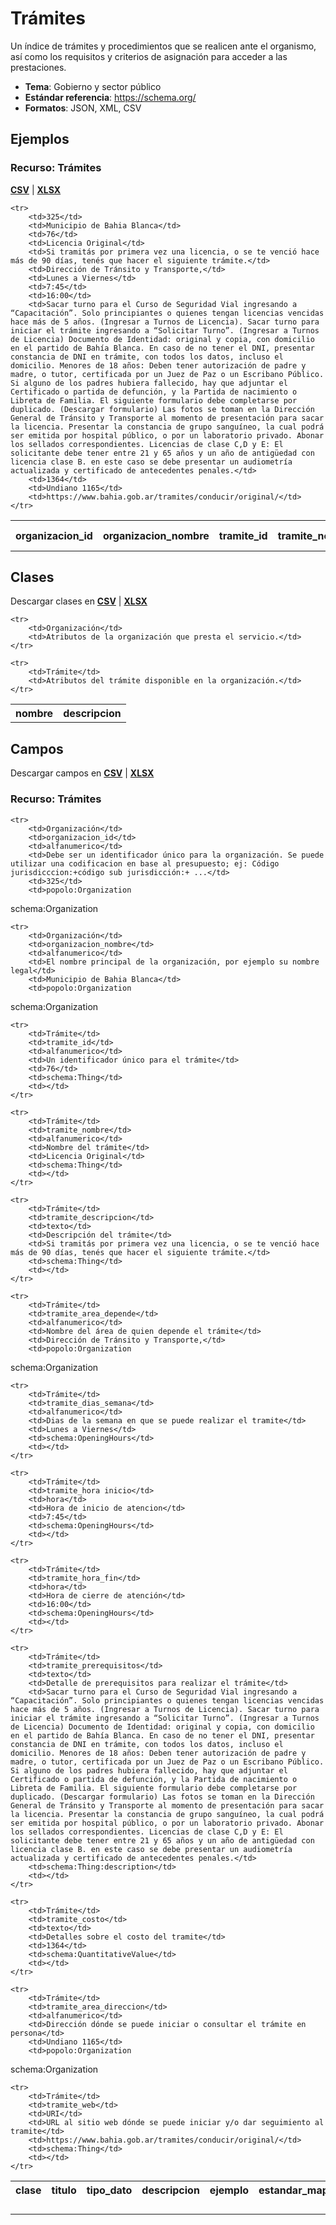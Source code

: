 # Trámites

Un índice de trámites y procedimientos que se realicen ante el organismo, así como los requisitos y criterios de asignación para acceder a las prestaciones.

* **Tema**: Gobierno y sector público
* **Estándar referencia**: https://schema.org/
* **Formatos**: JSON, XML, CSV

<!-- COMIENZO TABLA DE EJEMPLO. Dejar este comentario para edicion automatica. No editar manualmente el contenido, usar el script.  -->

## Ejemplos

### Recurso: Trámites  
**[CSV](/Users/abenassi/github/paquete-apertura-datos/docs/src/datasets-especificaciones/tramites/tramites.csv)** | **[XLSX](/Users/abenassi/github/paquete-apertura-datos/docs/src/datasets-especificaciones/tramites/tramites.xlsx)**

<table>
    <tr>
        <th>organizacion_id</th>
        <th>organizacion_nombre</th>
        <th>tramite_id</th>
        <th>tramite_nombre</th>
        <th>tramite_descripcion</th>
        <th>tramite_area_depende</th>
        <th>tramite_dias_semana</th>
        <th>tramite_hora inicio</th>
        <th>tramite_hora_fin</th>
        <th>tramite_prerequisitos</th>
        <th>tramite_costo</th>
        <th>tramite_area_direccion</th>
        <th>tramite_web</th>
    </tr>

    <tr>
        <td>325</td>
        <td>Municipio de Bahia Blanca</td>
        <td>76</td>
        <td>Licencia Original</td>
        <td>Si tramitás por primera vez una licencia, o se te venció hace más de 90 días, tenés que hacer el siguiente trámite.</td>
        <td>Dirección de Tránsito y Transporte,</td>
        <td>Lunes a Viernes</td>
        <td>7:45</td>
        <td>16:00</td>
        <td>Sacar turno para el Curso de Seguridad Vial ingresando a “Capacitación”. Solo principiantes o quienes tengan licencias vencidas hace más de 5 años. (Ingresar a Turnos de Licencia). Sacar turno para iniciar el trámite ingresando a “Solicitar Turno”. (Ingresar a Turnos de Licencia) Documento de Identidad: original y copia, con domicilio en el partido de Bahía Blanca. En caso de no tener el DNI, presentar constancia de DNI en trámite, con todos los datos, incluso el domicilio. Menores de 18 años: Deben tener autorización de padre y madre, o tutor, certificada por un Juez de Paz o un Escribano Público. Si alguno de los padres hubiera fallecido, hay que adjuntar el Certificado o partida de defunción, y la Partida de nacimiento o Libreta de Familia. El siguiente formulario debe completarse por duplicado. (Descargar formulario) Las fotos se toman en la Dirección General de Tránsito y Transporte al momento de presentación para sacar la licencia. Presentar la constancia de grupo sanguíneo, la cual podrá ser emitida por hospital público, o por un laboratorio privado. Abonar los sellados correspondientes. Licencias de clase C,D y E: El solicitante debe tener entre 21 y 65 años y un año de antigüedad con licencia clase B. en este caso se debe presentar un audiometría actualizada y certificado de antecedentes penales.</td>
        <td>1364</td>
        <td>Undiano 1165</td>
        <td>https://www.bahia.gob.ar/tramites/conducir/original/</td>
    </tr>
        
</table>

<!-- FIN TABLA DE EJEMPLO. Dejar este comentario para edicion automatica. No editar manualmente el contenido, usar el script.  -->


<!-- COMIENZO TABLA DE CLASES. Dejar este comentario para edicion automatica. No editar manualmente el contenido, usar el script.  -->

## Clases



Descargar clases en **[CSV](/Users/abenassi/github/paquete-apertura-datos/docs/src/datasets-especificaciones/tramites-clases.csv)** | **[XLSX](/Users/abenassi/github/paquete-apertura-datos/docs/src/datasets-especificaciones/tramites-clases.xlsx)**


<table>
    <tr>
        <th>nombre</th>
        <th>descripcion</th>
    </tr>

    <tr>
        <td>Organización</td>
        <td>Atributos de la organización que presta el servicio.</td>
    </tr>
        
    <tr>
        <td>Trámite</td>
        <td>Atributos del trámite disponible en la organización.</td>
    </tr>
        
</table>

<!-- FIN TABLA DE CLASES. Dejar este comentario para edicion automatica. No editar manualmente el contenido, usar el script.  -->


<!-- COMIENZO TABLA DE CAMPOS POR CLASE. Dejar este comentario para edicion automatica. No editar manualmente el contenido, usar el script.  -->

## Campos

Descargar campos en **[CSV](/Users/abenassi/github/paquete-apertura-datos/docs/src/datasets-especificaciones/tramites-campos.csv)** | **[XLSX](/Users/abenassi/github/paquete-apertura-datos/docs/src/datasets-especificaciones/tramites-campos.xlsx)**

### Recurso: Trámites  

<table>
    <tr>
        <th>clase</th>
        <th>titulo</th>
        <th>tipo_dato</th>
        <th>descripcion</th>
        <th>ejemplo</th>
        <th>estandar_mapeo</th>
        <th>notas</th>
    </tr>

    <tr>
        <td>Organización</td>
        <td>organizacion_id</td>
        <td>alfanumerico</td>
        <td>Debe ser un identificador único para la organización. Se puede utilizar una codificacion en base al presupuesto; ej: Código jurisdicccion:+código sub jurisdicción:+ ...</td>
        <td>325</td>
        <td>popolo:Organization
 schema:Organization</td>
        <td></td>
    </tr>
        
    <tr>
        <td>Organización</td>
        <td>organizacion_nombre</td>
        <td>alfanumerico</td>
        <td>El nombre principal de la organización, por ejemplo su nombre legal</td>
        <td>Municipio de Bahia Blanca</td>
        <td>popolo:Organization
 schema:Organization</td>
        <td></td>
    </tr>
        
    <tr>
        <td>Trámite</td>
        <td>tramite_id</td>
        <td>alfanumerico</td>
        <td>Un identificador único para el trámite</td>
        <td>76</td>
        <td>schema:Thing</td>
        <td></td>
    </tr>
        
    <tr>
        <td>Trámite</td>
        <td>tramite_nombre</td>
        <td>alfanumerico</td>
        <td>Nombre del trámite</td>
        <td>Licencia Original</td>
        <td>schema:Thing</td>
        <td></td>
    </tr>
        
    <tr>
        <td>Trámite</td>
        <td>tramite_descripcion</td>
        <td>texto</td>
        <td>Descripción del trámite</td>
        <td>Si tramitás por primera vez una licencia, o se te venció hace más de 90 días, tenés que hacer el siguiente trámite.</td>
        <td>schema:Thing</td>
        <td></td>
    </tr>
        
    <tr>
        <td>Trámite</td>
        <td>tramite_area_depende</td>
        <td>alfanumerico</td>
        <td>Nombre del área de quien depende el trámite</td>
        <td>Dirección de Tránsito y Transporte,</td>
        <td>popolo:Organization
 schema:Organization</td>
        <td></td>
    </tr>
        
    <tr>
        <td>Trámite</td>
        <td>tramite_dias_semana</td>
        <td>alfanumerico</td>
        <td>Dias de la semana en que se puede realizar el tramite</td>
        <td>Lunes a Viernes</td>
        <td>schema:OpeningHours</td>
        <td></td>
    </tr>
        
    <tr>
        <td>Trámite</td>
        <td>tramite_hora inicio</td>
        <td>hora</td>
        <td>Hora de inicio de atencion</td>
        <td>7:45</td>
        <td>schema:OpeningHours</td>
        <td></td>
    </tr>
        
    <tr>
        <td>Trámite</td>
        <td>tramite_hora_fin</td>
        <td>hora</td>
        <td>Hora de cierre de atención</td>
        <td>16:00</td>
        <td>schema:OpeningHours</td>
        <td></td>
    </tr>
        
    <tr>
        <td>Trámite</td>
        <td>tramite_prerequisitos</td>
        <td>texto</td>
        <td>Detalle de prerequisitos para realizar el trámite</td>
        <td>Sacar turno para el Curso de Seguridad Vial ingresando a “Capacitación”. Solo principiantes o quienes tengan licencias vencidas hace más de 5 años. (Ingresar a Turnos de Licencia). Sacar turno para iniciar el trámite ingresando a “Solicitar Turno”. (Ingresar a Turnos de Licencia) Documento de Identidad: original y copia, con domicilio en el partido de Bahía Blanca. En caso de no tener el DNI, presentar constancia de DNI en trámite, con todos los datos, incluso el domicilio. Menores de 18 años: Deben tener autorización de padre y madre, o tutor, certificada por un Juez de Paz o un Escribano Público. Si alguno de los padres hubiera fallecido, hay que adjuntar el Certificado o partida de defunción, y la Partida de nacimiento o Libreta de Familia. El siguiente formulario debe completarse por duplicado. (Descargar formulario) Las fotos se toman en la Dirección General de Tránsito y Transporte al momento de presentación para sacar la licencia. Presentar la constancia de grupo sanguíneo, la cual podrá ser emitida por hospital público, o por un laboratorio privado. Abonar los sellados correspondientes. Licencias de clase C,D y E: El solicitante debe tener entre 21 y 65 años y un año de antigüedad con licencia clase B. en este caso se debe presentar un audiometría actualizada y certificado de antecedentes penales.</td>
        <td>schema:Thing:description</td>
        <td></td>
    </tr>
        
    <tr>
        <td>Trámite</td>
        <td>tramite_costo</td>
        <td>texto</td>
        <td>Detalles sobre el costo del tramite</td>
        <td>1364</td>
        <td>schema:QuantitativeValue</td>
        <td></td>
    </tr>
        
    <tr>
        <td>Trámite</td>
        <td>tramite_area_direccion</td>
        <td>alfanumerico</td>
        <td>Dirección dónde se puede iniciar o consultar el trámite en persona</td>
        <td>Undiano 1165</td>
        <td>popolo:Organization
 schema:Organization</td>
        <td></td>
    </tr>
        
    <tr>
        <td>Trámite</td>
        <td>tramite_web</td>
        <td>URI</td>
        <td>URL al sitio web dónde se puede iniciar y/o dar seguimiento al tramite</td>
        <td>https://www.bahia.gob.ar/tramites/conducir/original/</td>
        <td>schema:Thing</td>
        <td></td>
    </tr>
        
</table>

<!-- FIN TABLA DE CAMPOS POR CLASE. Dejar este comentario para edicion automatica. No editar manualmente el contenido, usar el script.  -->
